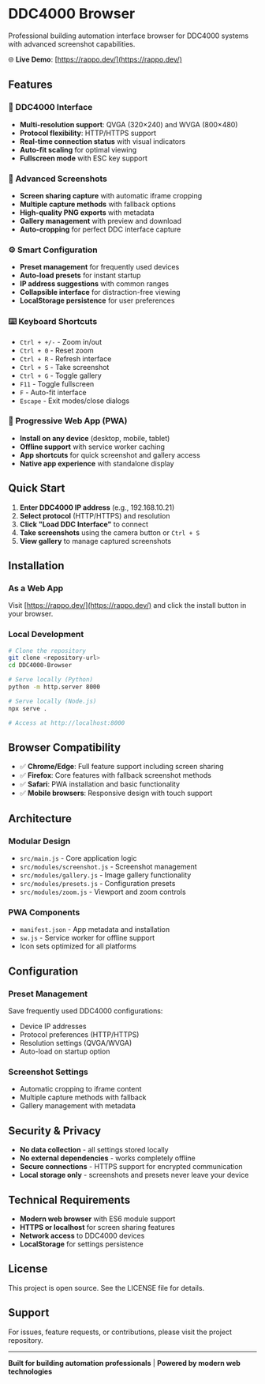 # DDC4000 Browser

Professional building automation interface browser for DDC4000 systems with advanced screenshot capabilities.

🌐 **Live Demo**: [https://rappo.dev/](https://rappo.dev/)

## Features

### 🏢 DDC4000 Interface
- **Multi-resolution support**: QVGA (320×240) and WVGA (800×480)
- **Protocol flexibility**: HTTP/HTTPS support
- **Real-time connection status** with visual indicators
- **Auto-fit scaling** for optimal viewing
- **Fullscreen mode** with ESC key support

### 📸 Advanced Screenshots
- **Screen sharing capture** with automatic iframe cropping
- **Multiple capture methods** with fallback options
- **High-quality PNG exports** with metadata
- **Gallery management** with preview and download
- **Auto-cropping** for perfect DDC interface capture

### ⚙️ Smart Configuration
- **Preset management** for frequently used devices
- **Auto-load presets** for instant startup
- **IP address suggestions** with common ranges
- **Collapsible interface** for distraction-free viewing
- **LocalStorage persistence** for user preferences

### ⌨️ Keyboard Shortcuts
- `Ctrl + +/-` - Zoom in/out
- `Ctrl + 0` - Reset zoom
- `Ctrl + R` - Refresh interface
- `Ctrl + S` - Take screenshot
- `Ctrl + G` - Toggle gallery
- `F11` - Toggle fullscreen
- `F` - Auto-fit interface
- `Escape` - Exit modes/close dialogs

### 📱 Progressive Web App (PWA)
- **Install on any device** (desktop, mobile, tablet)
- **Offline support** with service worker caching
- **App shortcuts** for quick screenshot and gallery access
- **Native app experience** with standalone display

## Quick Start

1. **Enter DDC4000 IP address** (e.g., 192.168.10.21)
2. **Select protocol** (HTTP/HTTPS) and resolution
3. **Click "Load DDC Interface"** to connect
4. **Take screenshots** using the camera button or `Ctrl + S`
5. **View gallery** to manage captured screenshots

## Installation

### As a Web App
Visit [https://rappo.dev/](https://rappo.dev/) and click the install button in your browser.

### Local Development
```bash
# Clone the repository
git clone <repository-url>
cd DDC4000-Browser

# Serve locally (Python)
python -m http.server 8000

# Serve locally (Node.js)
npx serve .

# Access at http://localhost:8000
```

## Browser Compatibility

- ✅ **Chrome/Edge**: Full feature support including screen sharing
- ✅ **Firefox**: Core features with fallback screenshot methods
- ✅ **Safari**: PWA installation and basic functionality
- ✅ **Mobile browsers**: Responsive design with touch support

## Architecture

### Modular Design
- `src/main.js` - Core application logic
- `src/modules/screenshot.js` - Screenshot management
- `src/modules/gallery.js` - Image gallery functionality
- `src/modules/presets.js` - Configuration presets
- `src/modules/zoom.js` - Viewport and zoom controls

### PWA Components
- `manifest.json` - App metadata and installation
- `sw.js` - Service worker for offline support
- Icon sets optimized for all platforms

## Configuration

### Preset Management
Save frequently used DDC4000 configurations:
- Device IP addresses
- Protocol preferences (HTTP/HTTPS)
- Resolution settings (QVGA/WVGA)
- Auto-load on startup option

### Screenshot Settings
- Automatic cropping to iframe content
- Multiple capture methods with fallback
- Gallery management with metadata

## Security & Privacy

- **No data collection** - all settings stored locally
- **No external dependencies** - works completely offline
- **Secure connections** - HTTPS support for encrypted communication
- **Local storage only** - screenshots and presets never leave your device

## Technical Requirements

- **Modern web browser** with ES6 module support
- **HTTPS or localhost** for screen sharing features
- **Network access** to DDC4000 devices
- **LocalStorage** for settings persistence

## License

This project is open source. See the LICENSE file for details.

## Support

For issues, feature requests, or contributions, please visit the project repository.

---

**Built for building automation professionals** | **Powered by modern web technologies**